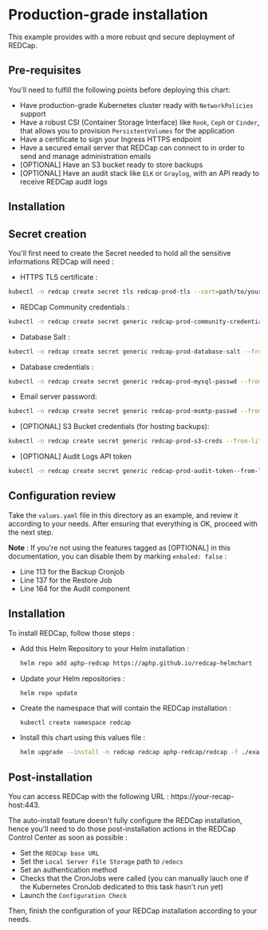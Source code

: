 # Production-grade installation

This example provides with a more robust qnd secure deployment of REDCap.

## Pre-requisites

You'll need to fulfill the following points before deploying this chart:
- Have production-grade Kubernetes cluster ready with `NetworkPolicies` support
- Have a robust CSI (Container Storage Interface) like `Rook`, `Ceph` or `Cinder`, that allows you to provision `PersistentVolumes` for the application
- Have a certificate to sign your Ingress HTTPS endpoint
- Have a secured email server that REDCap can connect to in order to send and manage administration emails
- [OPTIONAL] Have an S3 bucket ready to store backups
- [OPTIONAL] Have an audit stack like `ELK` or `Graylog`, with an API ready to receive REDCap audit logs

## Installation

## Secret creation

You'll first need to create the Secret needed to hold all the sensitive informations REDCap will need :

- HTTPS TLS certificate : 
```sh
kubectl -n redcap create secret tls redcap-prod-tls --cert=path/to/your/cert/file --key=path/to/your/key/file 
```
- REDCap Community credentials : 
```sh
kubectl -n redcap create secret generic redcap-prod-community-credentials --from-literal USERNAME='my-username' --from-literal PASSWORD='my-password'
```
- Database Salt : 
```sh
kubectl -n redcap create secret generic redcap-prod-database-salt --from-literal salt='generated-salt'
```
- Database credentials : 
```sh
kubectl -n redcap create secret generic redcap-prod-mysql-passwd --from-literal mysql-password='generated-mysql-password'
```
- Email server password: 
```sh
kubectl -n redcap create secret generic redcap-prod-msmtp-passwd --from-literal MAIL_PASSWORD='mail-server-password'
```
- [OPTIONAL] S3 Bucket credentials (for hosting backups): 
```sh
kubectl -n redcap create secret generic redcap-prod-s3-creds --from-literal ACCESS_KEY_ID='s3-access-key-id' --from-literal SECRET_ACCESS_KEY='s3-secret-access-key'
```
- [OPTIONAL] Audit Logs API token
```sh
kubectl -n redcap create secret generic redcap-prod-audit-token--from-literal TOKEN='logs-api-token'
```

## Configuration review
Take the `values.yaml` file in this directory as an example, and review it according to your needs.
After ensuring that everything is OK, proceed with the next step.

**Note** : If you're not using the features tagged as [OPTIONAL] in this documentation, you can disable them by marking `enbaled: false` :
- Line 113 for the Backup Cronjob
- Line 137 for the Restore Job
- Line 164 for the Audit component

## Installation
To install REDCap, follow those steps :

- Add this Helm Repository to your Helm installation : 
  ```sh
  helm repo add aphp-redcap https://aphp.github.io/redcap-helmchart
  ```
- Update your Helm repositories :
  ```sh
  helm repo update
  ```
- Create the namespace that will contain the REDCap installation : 
  ```
  kubectl create namespace redcap
  ```
- Install this chart using this values file : 
  ```sh
  helm upgrade --install -n redcap redcap aphp-redcap/redcap -f ./examples/production/values.yaml --wait
  ```

## Post-installation
You can access REDCap with the following URL : https://your-recap-host:443.

The auto-install feature doesn't fully configure the REDCap installation, hence you'll need to do those post-installation actions in the REDCap Control Center as soon as possible : 
- Set the `REDCap base URL`
- Set the `Local Server File Storage` path to `/edocs`
- Set an authentication method
- Checks that the CronJobs were called (you can manually lauch one if the Kubernetes CronJob dedicated to this task hasn't run yet)
- Launch the `Configuration Check`

Then, finish the configuration of your REDCap installation according to your needs.